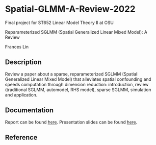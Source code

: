 # Spatial-GLMM-A-Review-2022
Final project for ST652 Linear Model Theory II at OSU

Reparameterized SGLMM (Spatial Generalized Linear Mixed Model): A Review

Frances Lin

## Description 

Review a paper about a sparse, reparameterized SGLMM (Spatial Generalized Linear Mixed Model) that alleviates spatial confounding and speeds computation through dimension reduction: introduction, review (traditional SGLMM, automodel, RHS model), sparse SGLMM, simulation and application. 

## Documentation 

Report can be found [here](https://github.com/franceslinyc/Spatial-GLMM-A-Review-2022/blob/main/reporting/Lin_ST652_Project.pdf). Presentation slides can be found [here](https://github.com/franceslinyc/Spatial-GLMM-A-Review-2022/blob/main/reporting/Lin_ST652_Presentation.pdf).


## Reference


